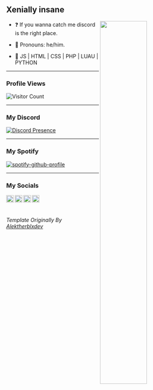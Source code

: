 ## Xenially insane

<img align="right" width="50%" src="https://github.com/xenially/epicstats/blob/master/generated/overview.svg">

-   ❓ If you wanna catch me discord is the right place.

-   :man: Pronouns: he/him.

-   :pencil: JS | HTML | CSS | PHP | LUAU | PYTHON

---

### Profile Views

![Visitor Count](https://profile-counter.glitch.me/xenially/count.svg)

---

### My Discord 

[![Discord Presence](https://lanyard-profile-readme.vercel.app/api/725408724620935198
                            )](https://discord.com/users/725408724620935198)

---

### My Spotify

[![spotify-github-profile](https://spotify-github-profile.vercel.app/api/view?uid=b41jq2mmbk2bik0ivpg7u27td&cover_image=true&theme=default&bar_color_cover=false)](https://github.com/kittinan/spotify-github-profile)

---

### My Socials

<a href="https://discord.com/users/725408724620935198">
  <img align="left" alt="Discord" width="20px" src="https://simpleicons.org/icons/discord.svg" />
</a>
<a href="https://www.roblox.com/users/481733029/profile">
  <img align="left" alt="Roblox" width="20px" src="https://simpleicons.org/icons/roblox.svg" />
</a>
<a href="https://twitter.com/xeniallyy">
  <img align="left" alt="Spotify" width="20px" src="https://simpleicons.org/icons/twitter.svg" />
</a>
<a href="https://open.spotify.com/user/b41jq2mmbk2bik0ivpg7u27td">
  <img align="left" alt="Spotify" width="20px" src="https://simpleicons.org/icons/spotify.svg" />
</a>





⠀
---

###### Template Originally By [Alektherblxdev](https://github.com/Alektherblxdev)
